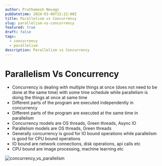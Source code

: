 ```yaml
---
author: Prathamesh Nevagi
pubDatetime: 2024-03-06T15:22:00Z
title: Parallelism vs Concurrency
slug: parallelism-vs-concurrency
featured: true
draft: false
tags:
  - concurrency
  - parallelism
description: Parallelism vs Concurrency
---
```


# Parallelism Vs Concurrency
- Concurrency is dealing with multiple things at once (does not need to be done at the same time) with some time schedule while parallelism is doing the things at once at same time
- Different parts of the program are executed independently in concurrency
- Different parts of the program are executed at the same time in parallelism
- Concurrency models are OS threads, Green threads, Async IO
- Parallelism models are OS threads, Green threads
- Generally concurrency is good for IO bound operations while parallelism is good for CPU bound operations
- IO bound are network connections, disk operations, api calls etc
- CPU bound are image processing, machine learning etc

![concurrency_vs_parallelism](@assets/images/concurrency_vs_parallelism.avif)
